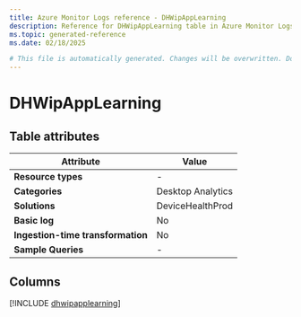```yaml
---
title: Azure Monitor Logs reference - DHWipAppLearning
description: Reference for DHWipAppLearning table in Azure Monitor Logs.
ms.topic: generated-reference
ms.date: 02/18/2025

# This file is automatically generated. Changes will be overwritten. Do not change this file directly.
---
```


# DHWipAppLearning




## Table attributes

|Attribute|Value|
|---|---|
|**Resource types**|-|
|**Categories**|Desktop Analytics|
|**Solutions**| DeviceHealthProd|
|**Basic log**|No|
|**Ingestion-time transformation**|No|
|**Sample Queries**|-|



## Columns
  
[!INCLUDE [dhwipapplearning](~/reusable-content/ce-skilling/azure/includes/azure-monitor/reference/tables/dhwipapplearning-include.md)]
